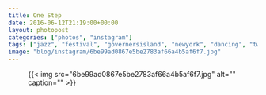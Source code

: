 ```yaml
---
title: One Step
date: 2016-06-12T21:19:00+00:00
layout: photopost
categories: ["photos", "instagram"]
tags: ["jazz", "festival", "governersisland", "newyork", "dancing", "twenties"]
image: "blog/instagram/6be99ad0867e5be2783af66a4b5af6f7.jpg"
---
```


<figure class="photo photo--square">
  {{< img src="6be99ad0867e5be2783af66a4b5af6f7.jpg" alt="" caption="" >}}

</figure>


